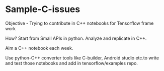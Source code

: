 # Sample-C-issues
Objective - Trying to contribute in C++ notebooks for Tensorflow frame work 

How?
Start from Small APIs in python. Analyze and replicate in C++.

Aim a C++ notebook each week.

Use python-C++ converter tools like C-builder, Android studio etc.to write and test those notebooks 
and add in tensorflow/examples repo.
